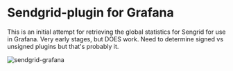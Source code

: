 # Sendgrid-plugin for Grafana

This is an initial attempt for retrieving the global statistics for Sengrid for use in Grafana. Very early stages, but DOES work. Need to determine signed vs unsigned plugins but that's probably it.

![sendgrid-grafana](C:\Users\kenfa\projects\sendgrid-plugin\images\sendgrid-grafana.png)